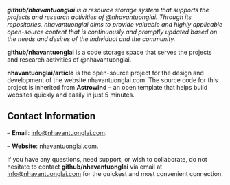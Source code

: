 _**github/nhavantuonglai** is a resource storage system that supports the projects and research activities of @nhavantuonglai. Through its repositories, nhavantuonglai aims to provide valuable and highly applicable open-source content that is continuously and promptly updated based on the needs and desires of the individual and the community._

**github/nhavantuonglai** is a code storage space that serves the projects and research activities of @nhavantuonglai.

**nhavantuonglai/article** is the open-source project for the design and development of the website nhavantuonglai.com. The source code for this project is inherited from **Astrowind** – an open template that helps build websites quickly and easily in just 5 minutes.

## Contact Information

– **Email**: [info@nhavantuonglai.com](mailto:info@nhavantuonglai.com).

– **Website**: [nhavantuonglai.com](https://nhavantuonglai.com/).

If you have any questions, need support, or wish to collaborate, do not hesitate to contact **github/nhavantuonglai** via email at [info@nhavantuonglai.com](mailto:info@nhavantuonglai.com) for the quickest and most convenient connection.